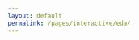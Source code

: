 ```yaml
---
layout: default
permalink: /pages/interactive/eda/
---
```






  <script src="//d3js.org/d3.v5.min.js"></script>
  <script src="//d3js.org/d3.v4.min.js"></script>
  <script src="https://d3js.org/topojson.v3.min.js"></script>
  <script src="https://d3js.org/d3-array.v1.min.js"></script>
<script src="https://d3js.org/d3-geo.v1.min.js"></script>
<script src="https://d3js.org/d3-geo-projection.v2.min.js"></script>
  <script>
    var width = 1500,
      height = 2000;

    
    var path = d3.geoPath().projection(d3.geoMiller());

    var svg = d3.select("body").append("svg")
      .attr("width", width)
      .attr("height", height);
    var valueById={};
    var projection = d3.geoMiller();

var projected_transform = function(x,y)
{return "translate(" + projection([x,y]) + ")";}
var elephant 
d3.csv("earthquakes.csv",function(earthquakes){
  earthquakes.forEach(function(d){
    d["impact.significance"] = +d["impact.significance"]
    d["location.longitude"] = +d["location.longitude"] 
    d["location.latitude"] = +d["location.latitude"] 
  });
  elephant = earthquakes





    d3.json("geo.json", function(error, geo) {
      svg.selectAll("path")
        .attr("class", "state-borders")
        .data(topojson.feature(geo, geo.objects.countries).features)
        .enter().append("path")
        .style("opacity", 0.3)
        .attr("d", path);
      })
    svg.selectAll("circle")
        .data(elephant)
        .enter()
        .append("circle")
          .attr("transform", function(d) {return projected_transform(d["location.longitude"],d["location.latitude"])})

          .attr("r", function(d) {return 0.01*d["impact.significance"]})
          .style("fill","red")
          .style("opacity", 0.95)


}); 


  </script>


